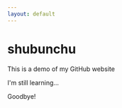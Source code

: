 ```yaml
---
layout: default
---
```


# shubunchu

This is a demo of my GitHub website

I'm still learning...

Goodbye!
